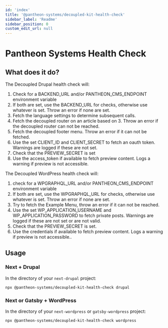 ```yaml
---
id: 'index'
title: '@pantheon-systems/decoupled-kit-health-check'
sidebar_label: 'Readme'
sidebar_position: 0
custom_edit_url: null
---
```


# Pantheon Systems Health Check

## What does it do?

The Decoupled Drupal health check will:

1. Check for a BACKEND_URL and/or PANTHEON_CMS_ENDPOINT environment variable
1. If both are set, use the BACKEND_URL for checks, otherwise use whatever is
   set. Throw an error if none are set.
1. Fetch the language settings to determine subsequent calls.
1. Fetch the decoupled router on an article based on 3. Throw an error if the
   decoupled router can not be reached.
1. Fetch the decoupled footer menu. Throw an error if it can not be fetched.
1. Use the set CLIENT_ID and CLIENT_SECRET to fetch an oauth token. Warnings are
   logged if these are not set.
1. Check that the PREVIEW_SECRET is set
1. Use the access_token if available to fetch preview content. Logs a warning if
   preview is not accessible.

The Decoupled WordPress health check will:

1. check for a WPGRAPHQL_URL and/or PANTHEON_CMS_ENDPOINT environment variable
1. If both are set, use the WPGRAPHQL_URL for checks, otherwise use whatever is
   set. Throw an error if none are set.
1. Try to fetch the Example Menu, throw an error if it can not be reached.
1. Use the set WP_APPLICATION_USERNAME and WP_APPLICATION_PASSWORD to fetch
   private posts. Warnings are logged if these are not set or are not valid.
1. Check that the PREVIEW_SECRET is set.
1. Use the credentials if available to fetch preview content. Logs a warning if
   preview is not accessible..

## Usage

### Next + Drupal

In the directory of your `next-drupal` project:

```bash
npx @pantheon-systems/decoupled-kit-health-check drupal
```

### Next or Gatsby + WordPress

In the directory of your `next-wordpress` or `gatsby-wordpress` project:

```bash
npx @pantheon-systems/decoupled-kit-health-check wordpress
```
